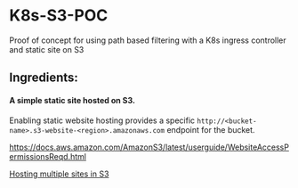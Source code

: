 # K8s-S3-POC

Proof of concept for using path based filtering with a K8s ingress controller and static site on S3

## Ingredients:

#### A simple static site hosted on S3.

Enabling static website hosting provides a specific `http://<bucket-name>.s3-website-<region>.amazonaws.com` endpoint for the bucket.

https://docs.aws.amazon.com/AmazonS3/latest/userguide/WebsiteAccessPermissionsReqd.html

[Hosting multiple sites in S3](https://karen-kua.medium.com/how-to-host-multiple-react-apps-in-the-same-aws-s3-bucket-cloudfront-c518c2b38408)
